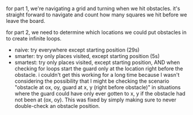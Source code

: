 for part 1, we're navigating a grid and turning when we hit obstacles. it's straight forward to navigate and count how many squares we hit before we leave the board.

for part 2, we need to determine which locations we could put obstacles in to create infinite loops.
- naive: try everywhere except starting position (29s)
- smarter: try only places visited, except starting position (5s)
- smartest: try only places visited, except starting position, AND when checking for loops start the guard only at the location right before the obstacle. i couldn't get this working for a long time because I wasn't considering the possibility that I might be checking the scenario "obstacle at ox, oy, guard at x, y (right before obstacle)" in situations where the guard could have only ever gotten to x, y if the obstacle had not been at (ox, oy). This was fixed by simply making sure to never double-check an obstacle position.